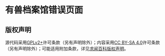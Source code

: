 # 有兽档案馆错误页面

## 版权声明

源代码采用[GPLv2+](https://www.gnu.org/licenses/old-licenses/gpl-2.0.en.html)许可条款（另有声明除外）；内容采用[CC BY-SA 4.0](https://creativecommons.org/licenses/by-sa/4.0/)许可条款（另有声明除外）；可能适用附加条款，详见[求闻百科版权声明](https://www.qiuwenbaike.cn/wiki/Qiuwen:%E8%91%97%E4%BD%9C%E6%9D%83%E6%96%B9%E9%92%88)。
